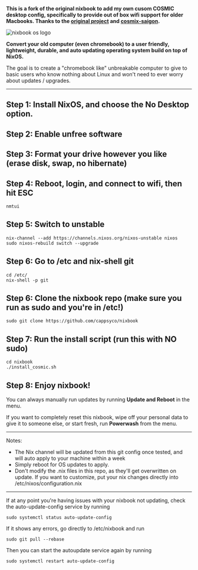 **This is a fork of the original nixbook to add my own cusom COSMIC desktop config, specifically to provide out of box wifi support for older Macbooks. Thanks to the [original project](https://github.com/mkellyxp/nixbook) and [cosmix-saigon](https://github.com/thesaigoneer/cosmix-saigon).**

![nixbook os logo](https://github.com/user-attachments/assets/8511e040-ebf0-4090-b920-c051b23fcc9c)

**Convert your old computer (even chromebook) to a user friendly, lightweight, durable, and auto updating operating system build on top of NixOS.**

The goal is to create a "chromebook like" unbreakable computer to give to basic users who know nothing about Linux and won't need to ever worry about updates / upgrades.

---

## Step 1:  Install NixOS, and choose the No Desktop option.

## Step 2:  Enable unfree software

## Step 3:  Format your drive however you like (erase disk, swap, no hibernate)

## Step 4:  Reboot, login, and connect to wifi, then hit ESC

```
nmtui
```

## Step 5:  Switch to unstable
```
nix-channel --add https://channels.nixos.org/nixos-unstable nixos
sudo nixos-rebuild switch --upgrade
```

## Step 6:  Go to /etc and nix-shell git
```
cd /etc/
nix-shell -p git
```

## Step 6:  Clone the nixbook repo  (make sure you run as sudo and you're in /etc!)
```
sudo git clone https://github.com/cappsyco/nixbook
```

## Step 7:  Run the install script (run this with NO sudo)
```
cd nixbook
./install_cosmic.sh
```

## Step 8:  Enjoy nixbook!

You can always manually run updates by running **Update and Reboot** in the menu.

If you want to completely reset this nixbook, wipe off your personal data to give it to someone else, or start fresh, run **Powerwash** from the menu.

---

Notes:
- The Nix channel will be updated from this git config once tested, and will auto apply to your machine within a week
- Simply reboot for OS updates to apply.
- Don't modify the .nix files in this repo, as they'll get overwritten on update.  If you want to customize, put your nix changes directly into /etc/nixos/configuration.nix

---

If at any point you're having issues with your nixbook not updating, check the auto-update-config service by running 

```
sudo systemctl status auto-update-config
```

If it shows any errors, go directly to /etc/nixbook and run

```
sudo git pull --rebase
```

Then you can start the autoupdate service again by running

```
sudo systemctl restart auto-update-config
```
